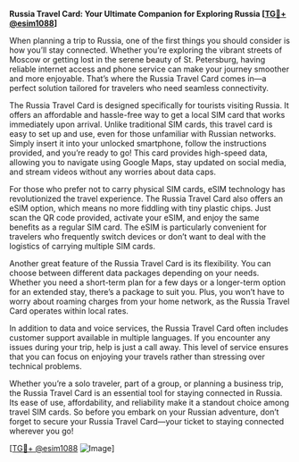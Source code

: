 **Russia Travel Card: Your Ultimate Companion for Exploring Russia [[TG💪+ @esim1088](https://t.me/s/esim1088)]**

When planning a trip to Russia, one of the first things you should consider is how you’ll stay connected. Whether you’re exploring the vibrant streets of Moscow or getting lost in the serene beauty of St. Petersburg, having reliable internet access and phone service can make your journey smoother and more enjoyable. That’s where the Russia Travel Card comes in—a perfect solution tailored for travelers who need seamless connectivity.

The Russia Travel Card is designed specifically for tourists visiting Russia. It offers an affordable and hassle-free way to get a local SIM card that works immediately upon arrival. Unlike traditional SIM cards, this travel card is easy to set up and use, even for those unfamiliar with Russian networks. Simply insert it into your unlocked smartphone, follow the instructions provided, and you’re ready to go! This card provides high-speed data, allowing you to navigate using Google Maps, stay updated on social media, and stream videos without any worries about data caps.

For those who prefer not to carry physical SIM cards, eSIM technology has revolutionized the travel experience. The Russia Travel Card also offers an eSIM option, which means no more fiddling with tiny plastic chips. Just scan the QR code provided, activate your eSIM, and enjoy the same benefits as a regular SIM card. The eSIM is particularly convenient for travelers who frequently switch devices or don’t want to deal with the logistics of carrying multiple SIM cards.

Another great feature of the Russia Travel Card is its flexibility. You can choose between different data packages depending on your needs. Whether you need a short-term plan for a few days or a longer-term option for an extended stay, there’s a package to suit you. Plus, you won’t have to worry about roaming charges from your home network, as the Russia Travel Card operates within local rates.

In addition to data and voice services, the Russia Travel Card often includes customer support available in multiple languages. If you encounter any issues during your trip, help is just a call away. This level of service ensures that you can focus on enjoying your travels rather than stressing over technical problems.

Whether you’re a solo traveler, part of a group, or planning a business trip, the Russia Travel Card is an essential tool for staying connected in Russia. Its ease of use, affordability, and reliability make it a standout choice among travel SIM cards. So before you embark on your Russian adventure, don’t forget to secure your Russia Travel Card—your ticket to staying connected wherever you go!

[[TG💪+ @esim1088](https://t.me/s/esim1088) ![Image](https://i.postimg.cc/Y0z9fWf4/image.png)]